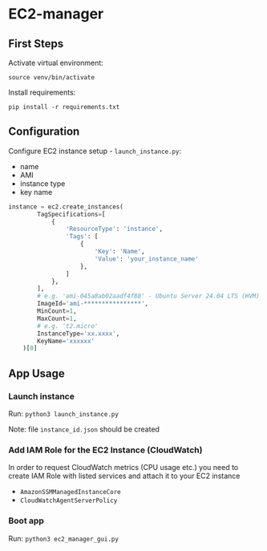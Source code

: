# EC2-manager


## First Steps

Activate virtual environment:

```source venv/bin/activate```

Install requirements:

```pip install -r requirements.txt```


## Configuration

Configure EC2 instance setup - `launch_instance.py`:
- name
- AMI
- instance type
- key name

```python
instance = ec2.create_instances(
        TagSpecifications=[
            {
                'ResourceType': 'instance',
                'Tags': [
                    {
                        'Key': 'Name',
                        'Value': 'your_instance_name'
                    },
                ]
            },
        ],
        # e.g. 'ami-045a8ab02aadf4f88' - Ubuntu Server 24.04 LTS (HVM)
        ImageId='ami-****************',    
        MinCount=1,
        MaxCount=1,
        # e.g. 't2.micro'
        InstanceType='xx.xxxx',
        KeyName='xxxxxx'
    )[0]
```

## App Usage

### Launch instance

Run: ```python3 launch_instance.py```

Note: file ```instance_id.json``` should be created

### Add IAM Role for the EC2 Instance (CloudWatch)

In order to request CloudWatch metrics (CPU usage etc.) you need to create IAM Role with listed services and attach it to your EC2 instance

- ```AmazonSSMManagedInstanceCore``` 
- ```CloudWatchAgentServerPolicy```

###  Boot app

Run: ```python3 ec2_manager_gui.py```

